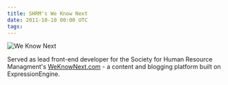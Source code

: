```yaml
---
title: SHRM's We Know Next
date: 2011-10-10 00:00 UTC
tags:
---
```


![We Know Next](portfolio/shrm.png)

Served as lead front-end developer for the Society for Human Resource Managment's [WeKnowNext.com](http://www.weknownext.com) - a content and blogging platform built on ExpressionEngine.
